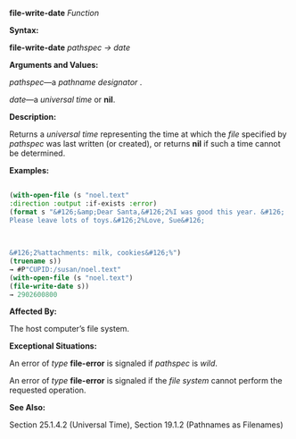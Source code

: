 **file-write-date** *Function* 



**Syntax:** 



**file-write-date** *pathspec → date* 



**Arguments and Values:** 



*pathspec*—a *pathname designator* . 



*date*—a *universal time* or **nil**. 



**Description:** 



Returns a *universal time* representing the time at which the *file* specified by *pathspec* was last written (or created), or returns **nil** if such a time cannot be determined. 



**Examples:**
```lisp
 
(with-open-file (s "noel.text" 
:direction :output :if-exists :error) 
(format s "&#126;&amp;Dear Santa,&#126;2%I was good this year. &#126; 
Please leave lots of toys.&#126;2%Love, Sue&#126; 

 
 
&#126;2%attachments: milk, cookies&#126;%") 
(truename s)) 
→ #P"CUPID:/susan/noel.text" 
(with-open-file (s "noel.text") 
(file-write-date s)) 
→ 2902600800 

```
**Affected By:** 



The host computer’s file system. 



**Exceptional Situations:** 



An error of *type* **file-error** is signaled if *pathspec* is *wild*. 



An error of *type* **file-error** is signaled if the *file system* cannot perform the requested operation. 



**See Also:** 



Section 25.1.4.2 (Universal Time), Section 19.1.2 (Pathnames as Filenames) 



